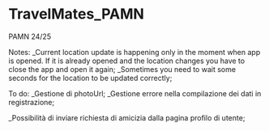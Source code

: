 # TravelMates_PAMN
 PAMN 24/25

Notes:
_Current location update is happening only in the moment when app is opened. If it is already opened and the location changes you have to close the app and open it again;
_Sometimes you need to wait some seconds for the location to be updated correctly;

To do:
_Gestione di photoUrl;
_Gestione errore nella compilazione dei dati in registrazione;

_Possibilità di inviare richiesta di amicizia dalla pagina profilo di utente;